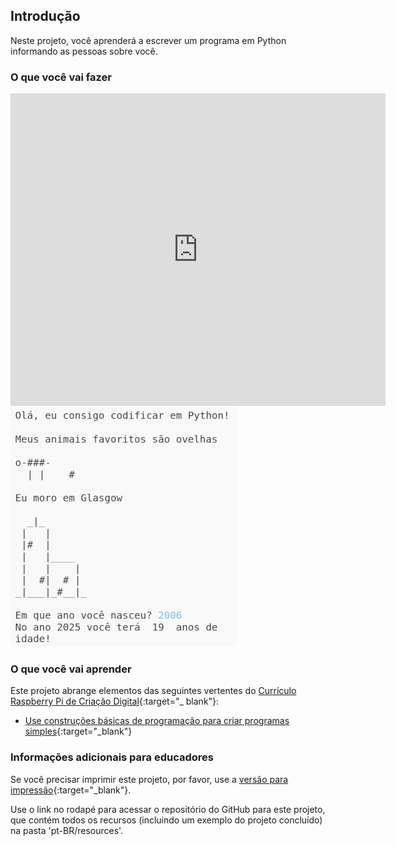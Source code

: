 ## Introdução

Neste projeto, você aprenderá a escrever um programa em Python informando as pessoas sobre você.

### O que você vai fazer

<div class="trinket">
  <iframe src="https://trinket.io/embed/python/a1f663ae0d?outputOnly=true&start=result" width="600" height="500" frameborder="0" marginwidth="0" marginheight="0" allowfullscreen>
  </iframe>
  <img src="images/me-final.png">
</div>

### O que você vai aprender

Este projeto abrange elementos das seguintes vertentes do [Currículo Raspberry Pi de Criação Digital](http://rpf.io/curriculum){:target="_ blank"}:

+ [Use construções básicas de programação para criar programas simples](https://www.raspberrypi.org/curriculum/programming/creator){:target="_blank"}

### Informações adicionais para educadores

Se você precisar imprimir este projeto, por favor, use a [versão para impressão](https://projects.raspberrypi.org/en/projects/about-me/print){:target="_blank"}.

Use o link no rodapé para acessar o repositório do GitHub para este projeto, que contém todos os recursos (incluindo um exemplo do projeto concluído) na pasta 'pt-BR/resources'.